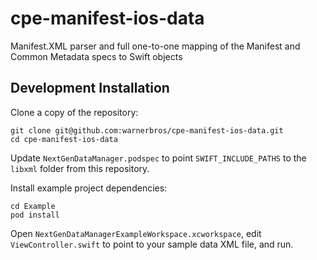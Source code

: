 # cpe-manifest-ios-data
Manifest.XML parser and full one-to-one mapping of the Manifest and Common Metadata specs to Swift objects

## Development Installation
Clone a copy of the repository:

    git clone git@github.com:warnerbros/cpe-manifest-ios-data.git
    cd cpe-manifest-ios-data

Update `NextGenDataManager.podspec` to point `SWIFT_INCLUDE_PATHS` to the `libxml` folder from this repository.

Install example project dependencies:

    cd Example
    pod install

Open `NextGenDataManagerExampleWorkspace.xcworkspace`, edit `ViewController.swift` to point to your sample data XML file, and run.
